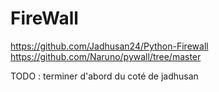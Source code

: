 # FireWall
https://github.com/Jadhusan24/Python-Firewall
https://github.com/Naruno/pywall/tree/master


TODO : terminer d'abord du coté de jadhusan
